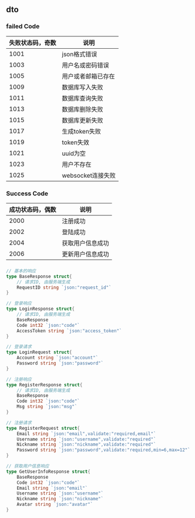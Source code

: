 ## dto
### failed Code
| 失败状态码，奇数 | 说明 |
| --- | --- |
| 1001 | json格式错误 |
| 1003 | 用户名或密码错误 |
| 1005 | 用户或者邮箱已存在 |
| 1009 | 数据库写入失败 |
| 1011 | 数据库查询失败 |
| 1013 | 数据库删除失败 |
| 1015 | 数据库更新失败 |
| 1017 | 生成token失败 |
| 1019 | token失效 |
| 1021 | uuid为空 |
| 1023 | 用户不存在 |
| 1025 | websocket连接失败 |


### Success Code
| 成功状态码，偶数 | 说明 |
| --- | --- |
| 2000 | 注册成功 |
| 2002 | 登陆成功 |
| 2004 | 获取用户信息成功 |
| 2006 | 更新用户信息成功 |



### 
```go
// 基本的响应
type BaseResponse struct{
    // 请求ID, 由服务端生成
    RequestID string `json:"request_id"`
}
```
```go
// 登录响应
type LoginResponse struct{
    // 请求ID, 由服务端生成
    BaseResponse
    Code int32 `json:"code"`
    AccessToken string `json:"access_token"`
}
```
```go
// 登录请求
type LoginRequest struct{
    Account string `json:"account"`
    Password string `json:"password"`
}
```
```go
// 注册响应
type RegisterResponse struct{
    // 请求ID, 由服务端生成
    BaseResponse
    Code int32 `json:"code"`
    Msg string `json:"msg"`
}
```
```go
// 注册请求
type RegisterRequest struct{
    Email string `json:"email",validate:"required,email"`
    Username string `json:"username",validate:"required"`
    Nickname string `json:"nickname",validate:"required"`
    Password string `json:"password",validate:"required,min=6,max=12"`
}
```
```go
// 获取用户信息响应
type GetUserInfoResponse struct{
    BaseResponse
    Code int32 `json:"code"`
    Email string `json:"email"`
    Username string `json:"username"`
    Nickname string `json:"nickname"`
    Avatar string `json:"avatar"`
}
```
